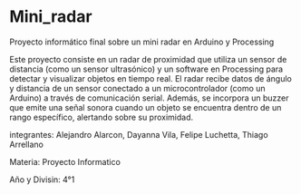 # Mini_radar
Proyecto informático final sobre un mini radar en Arduino y Processing

Este proyecto consiste en un radar de proximidad que utiliza un sensor de distancia (como un sensor ultrasónico) y un software en Processing para detectar y visualizar objetos en tiempo real. El radar recibe datos de ángulo y distancia de un sensor conectado a un microcontrolador (como un Arduino) a través de comunicación serial. Además, se incorpora un buzzer que emite una señal sonora cuando un objeto se encuentra dentro de un rango específico, alertando sobre su proximidad.

integrantes: Alejandro Alarcon, Dayanna Vila, Felipe Luchetta, Thiago Arrellano 

Materia: Proyecto Informatico

Año y Divisin: 4°1
